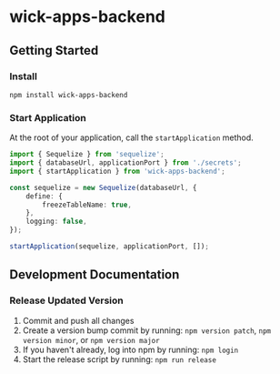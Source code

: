 # wick-apps-backend

## Getting Started

### Install

```
npm install wick-apps-backend
```

### Start Application

At the root of your application, call the `startApplication` method.

```typescript
import { Sequelize } from 'sequelize';
import { databaseUrl, applicationPort } from './secrets';
import { startApplication } from 'wick-apps-backend';

const sequelize = new Sequelize(databaseUrl, {
	define: {
		freezeTableName: true,
	},
	logging: false,
});

startApplication(sequelize, applicationPort, []);
```

## Development Documentation

### Release Updated Version

1. Commit and push all changes
2. Create a version bump commit by running: `npm version patch`, `npm version minor`, or `npm version major`
3. If you haven't already, log into npm by running: `npm login`
4. Start the release script by running: `npm run release`
